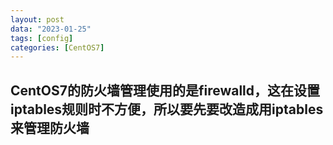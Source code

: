 ```yaml
---
layout: post
data: "2023-01-25"
tags: [config]
categories: [CentOS7]
---
```



## CentOS7的防火墙管理使用的是firewalld，这在设置iptables规则时不方便，所以要先要改造成用iptables来管理防火墙

